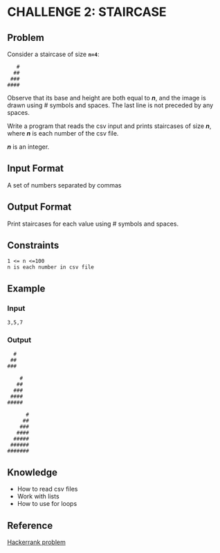 # CHALLENGE 2: STAIRCASE

## Problem
Consider a staircase of size **`n=4`**:
```
   #
  ##
 ###
####
```
Observe that its base and height are both equal to **_n_**, and the image is drawn using # symbols and spaces. The last line is not preceded by any spaces.

Write a program that reads the csv input and prints staircases of size **_n_**, where **_n_** is each number of the csv file.

**_n_** is an integer.

## Input Format
A set of numbers separated by commas

## Output Format
Print staircases for each value using # symbols and spaces.

## Constraints
```
1 <= n <=100
n is each number in csv file
```

## Example 
### Input
```
3,5,7
```

### Output
```
  #
 ##
###

    #
   ##
  ###
 ####
#####

      #
     ##
    ###
   ####
  #####
 ######
#######
```

## Knowledge
+ How to read csv files
+ Work with lists
+ How to use for loops

## Reference
[Hackerrank problem](https://www.hackerrank.com/challenges/staircase/problem)
